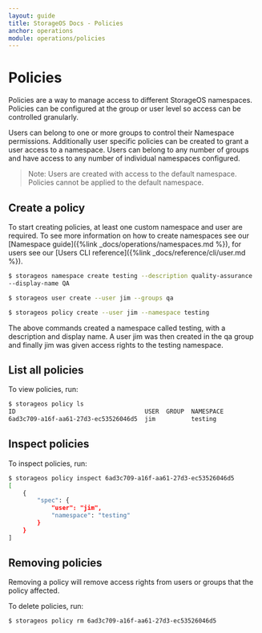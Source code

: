 ```yaml
---
layout: guide
title: StorageOS Docs - Policies
anchor: operations
module: operations/policies
---
```


# Policies

Policies are a way to manage access to different StorageOS namespaces. 
Policies can be configured at the group or user level so access can be 
controlled granularly.

Users can belong to one or more groups to control their Namespace permissions.
Additionally user specific policies can be created to grant a user access to a
namespace. Users can belong to any number of groups and have access to any
number of individual namespaces configured.

>Note: Users are created with access to the default namespace. Policies cannot
be applied to the default namespace.

## Create a policy

To start creating policies, at least one custom namespace and user are required. To see
more information on how to create namespaces see our [Namespace guide]({%link
_docs/operations/namespaces.md %}), for users see our [Users CLI reference]({%link
_docs/reference/cli/user.md %}). 

```bash 
$ storageos namespace create testing --description quality-assurance
--display-name QA

$ storageos user create --user jim --groups qa

$ storageos policy create --user jim --namespace testing
```

The above commands created a namespace called testing, with a description and
display name. A user jim was then created in the qa group and finally jim was
given access rights to the testing namespace. 

## List all policies

To view policies, run:

```bash
$ storageos policy ls
ID                                    USER  GROUP  NAMESPACE
6ad3c709-a16f-aa61-27d3-ec53526046d5  jim          testing
```
## Inspect policies

To inspect policies, run:

```bash
$ storageos policy inspect 6ad3c709-a16f-aa61-27d3-ec53526046d5
[
    {
        "spec": {
            "user": "jim",
            "namespace": "testing"
        }
    }
]
```

## Removing policies

Removing a policy will remove access rights from users or groups that the
policy affected. 

To delete policies, run: 
```bash
$ storageos policy rm 6ad3c709-a16f-aa61-27d3-ec53526046d5 
```

